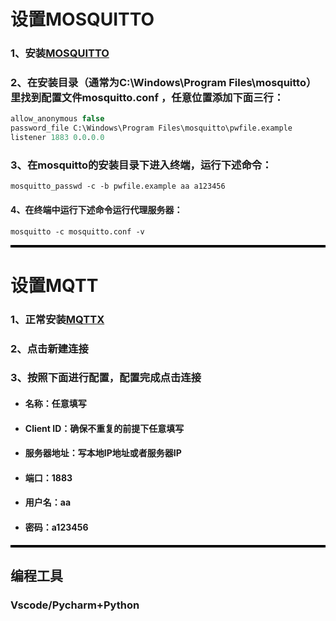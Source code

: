 # 设置MOSQUITTO

### 1、安装[MOSQUITTO](https://mosquitto.org/download/)

### 2、在安装目录（通常为C:\Windows\Program Files\mosquitto）里找到配置文件mosquitto.conf ，任意位置添加下面三行：

```sql
allow_anonymous false
password_file C:\Windows\Program Files\mosquitto\pwfile.example
listener 1883 0.0.0.0
```

### 3、在mosquitto的安装目录下进入终端，运行下述命令：

```shell
mosquitto_passwd -c -b pwfile.example aa a123456
```

#### 4、在终端中运行下述命令运行代理服务器：

```
mosquitto -c mosquitto.conf -v
```



<hr style="height: 4px; background-color: black; border: none;">

# 设置MQTT

### 1、正常安装[MQTTX](https://mqttx.app/zh)

### 2、点击新建连接

### 3、按照下面进行配置，配置完成点击连接

- #### 名称：任意填写

- #### Client ID：确保不重复的前提下任意填写

- #### 服务器地址：写本地IP地址或者服务器IP

- #### 端口：1883

- #### 用户名：aa

- #### 密码：a123456

<hr style="height: 4px; background-color: black; border: none;">

## 编程工具

### Vscode/Pycharm+Python